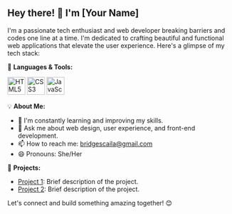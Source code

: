 ## Hey there! 👋 I'm [Your Name]

I'm a passionate tech enthusiast and web developer breaking barriers and codes one line at a time. I'm dedicated to crafting beautiful and functional web applications that elevate the user experience. Here's a glimpse of my tech stack:

🚀 **Languages & Tools:**
<p align="left">
  <img src="https://img.icons8.com/color/48/000000/html-5.png" alt="HTML5" width="40" height="40"/>
  <img src="https://img.icons8.com/color/48/000000/css3.png" alt="CSS3" width="40" height="40"/>
  <img src="https://img.icons8.com/color/48/000000/javascript.png" alt="JavaScript" width="40" height="40"/>
</p>

💡 **About Me:**
- 🌱 I'm constantly learning and improving my skills.
- 💬 Ask me about web design, user experience, and front-end development.
- 📫 How to reach me: [bridgescaila@gmail.com](mailto:bridgescaila@gmail.com)
- 😄 Pronouns: She/Her

🌟 **Projects:**
- [Project 1](https://github.com/YourUsername/Project1): Brief description of the project.
- [Project 2](https://github.com/YourUsername/Project2): Brief description of the project.

Let's connect and build something amazing together! 😊

